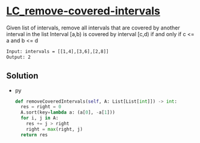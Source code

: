 # [LC_remove-covered-intervals](https://leetcode.com/problems/remove-covered-intervals)

Given list of intervals, remove all intervals that are covered by another interval in the list
Interval [a,b) is covered by interval [c,d) if and only if c <= a and b <= d

```txt
Input: intervals = [[1,4],[3,6],[2,8]]
Output: 2
```

## Solution

* py

  ```py
  def removeCoveredIntervals(self, A: List[List[int]]) -> int:
    res = right = 0
    A.sort(key=lambda a: (a[0], -a[1]))
    for i, j in A:
      res += j > right
      right = max(right, j)
    return res
  ```
